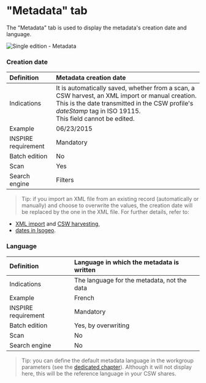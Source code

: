 # "Metadata" tab

The "Metadata" tab is used to display the metadata's creation date and language.

![Single edition - Metadata](/images/inv_edit_one_metadata.png "Single edition - Metadata tab")

### Creation date

| Definition          | Metadata creation date |
| :------------------ | :------------------------------------------------ |
| Indications         | It is automatically saved, whether from a scan, a CSW harvest, an XML import or manual creation. This is the date transmitted in the CSW profile's *dateStamp* tag in ISO 19115.<br />This field cannot be edited. |
| Example             | 06/23/2015                    |
| INSPIRE requirement   | Mandatory                   |
| Batch edition     | No                           |
| Scan                | Yes                           |
| Search engine | Filters                       |

> Tip: if you import an XML file from an existing record (automatically or manually) and choose to overwrite the values, the creation date will be replaced by the one in the XML file. For further details, refer to:
* [XML import](/en/features/documentation/md_import.html) and [CSW harvesting](/en/features/csw_client/csw_harvest.html),
* [dates in Isogeo](/en/appendices/different_dates.html).

### Language

| Definition          | Language in which the metadata is written       |
| :------------------ | :------------------------------------------------    |
| Indications         | The language for the metadata, not the data |
| Example             | French                                             |
| INSPIRE requirement   | Mandatory                   |
| Batch edition     | Yes, by overwriting           |
| Scan                | No                           |
| Search engine | No                         |

> Tip: you can define the default metadata language in the workgroup parameters (see the [dedicated chapter](/en/features/admin/group.html#Defining-the-default-metadata-language)). Although it will not display here, this will be the reference language in your CSW shares.
